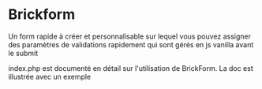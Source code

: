 # Brickform
Un form rapide à créer et personnalisable sur lequel vous pouvez assigner des paramètres de validations rapidement qui sont gérés en js vanilla avant le submit

index.php est documenté en détail sur l'utilisation de BrickForm. La doc est illustrée avec un exemple
